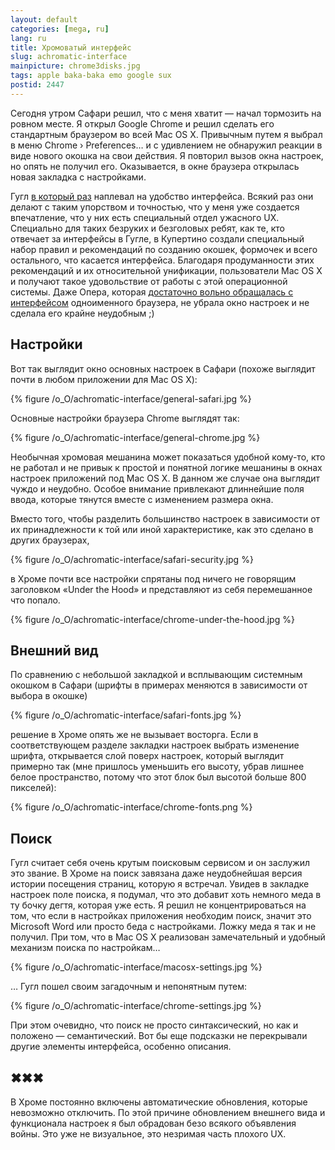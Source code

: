 ```yaml
---
layout: default
categories: [mega, ru]
lang: ru
title: Хромоватый интерфейс
slug: achromatic-interface
mainpicture: chrome3disks.jpg
tags: apple baka-baka emo google sux 
postid: 2447
---
```



Сегодня утром Сафари решил, что с меня хватит — начал тормозить на ровном месте. Я открыл Google Chrome и решил сделать его стандартным браузером во всей Mac OS X. Привычным путем я выбрал в меню Chrome › Preferences… и с удивлением не обнаружил реакции в виде нового окошка на свои действия. Я повторил вызов окна настроек, но опять не получил его. Оказывается, в окне браузера открылась новая закладка с настройками.<!--more-->

Гугл <a href="/mega/blah/google/">в который раз</a> наплевал на удобство интерфейса. Всякий раз они делают с таким упорством и точностью, что у меня уже создается впечатление, что у них есть специальный отдел ужасного UX. Специально для таких безруких и безголовых ребят, как те, кто отвечает за интерфейсы в Гугле, в Купертино создали специальный набор правил и рекомендаций по созданию окошек,  формочек и всего остального, что касается интерфейса. Благодаря продуманности этих рекомендаций и их относительной унификации, пользователи Mac OS X и получают такое удовольствие от работы с этой операционной системы. Даже Опера, которая <a href="/mega/2009/we-dont-go-to-opera-today/">достаточно вольно обращалась с интерфейсом</a> одноименного браузера, не убрала окно настроек и не сделала его крайне неудобным ;)


## Настройки

Вот так выглядит окно основных настроек в Сафари (похоже выглядит почти в любом приложении для Mac OS X):


{% figure /o_O/achromatic-interface/general-safari.jpg %}



Основные настройки браузера Chrome выглядят так:


{% figure /o_O/achromatic-interface/general-chrome.jpg %}



Необычная хромовая мешанина может показаться удобной кому-то, кто не работал и не привык к простой и понятной логике мешанины в окнах настроек приложений под Mac OS X. В данном же случае она выглядит чуждо и неудобно. Особое внимание привлекают длиннейшие поля ввода, которые тянутся вместе с изменением размера окна.

Вместо того, чтобы разделить большинство настроек в зависимости от их принадлежности к той или иной характеристике, как это сделано в других браузерах,


{% figure /o_O/achromatic-interface/safari-security.jpg %}


в Хроме почти все настройки спрятаны под ничего не говорящим заголовком «Under the Hood» и представляют из себя перемешанное что попало.


{% figure /o_O/achromatic-interface/chrome-under-the-hood.jpg %}




## Внешний вид

По сравнению с небольшой закладкой и всплывающим системным окошком в Сафари (шрифты в примерах меняются в зависимости от выбора в окошке)


{% figure /o_O/achromatic-interface/safari-fonts.jpg %}


решение в Хроме опять же не вызывает восторга. Если в соответствующем разделе закладки настроек выбрать изменение шрифта, открывается слой поверх настроек, который выглядит примерно так (мне пришлось уменьшить его высоту, убрав лишнее белое пространство, потому что этот блок был высотой больше 800 пикселей):



{% figure /o_O/achromatic-interface/chrome-fonts.png %}




## Поиск

Гугл считает себя очень крутым поисковым сервисом и он заслужил это звание. В Хроме на поиск завязана даже неудобнейшая версия истории посещения страниц, которую я встречал. Увидев в закладке настроек поле поиска, я подумал, что это добавит хоть немного меда в ту бочку дегтя, которая уже есть. Я решил не концентрироваться на том, что если в настройках приложения необходим поиск, значит это Microsoft Word или просто беда с настройками. Ложку меда я так и не получил. При  том, что в Mac OS X реализован замечательный и удобный механизм поиска по настройкам…


{% figure /o_O/achromatic-interface/macosx-settings.jpg %}



… Гугл пошел своим загадочным и непонятным путем:


{% figure /o_O/achromatic-interface/chrome-settings.jpg %}


При этом очевидно, что поиск не просто синтаксический, но как и положено — семантический. Вот бы еще подсказки не перекрывали другие элементы интерфейса, особенно описания.


## ✖✖✖

В Хроме постоянно включены автоматические обновления, которые невозможно отключить. По этой причине обновлением внешнего вида и функционала настроек я был обрадован безо всякого объявления войны. Это уже не визуальное, это незримая часть плохого UX.